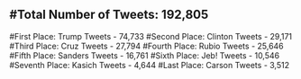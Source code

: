#Total Number of Tweets: 192,805 
---
#First Place: Trump Tweets - 74,733
#Second Place: Clinton Tweets - 29,171
#Third Place: Cruz Tweets - 27,794
#Fourth Place: Rubio Tweets - 25,646
#Fifth Place: Sanders Tweets - 16,761
#Sixth Place: Jeb! Tweets - 10,546
#Seventh Place: Kasich Tweets - 4,644
#Last Place: Carson Tweets - 3,512
